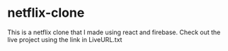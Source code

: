 # netflix-clone
This is a netflix clone that I made using react and firebase.
Check out the live project using the link in LiveURL.txt
